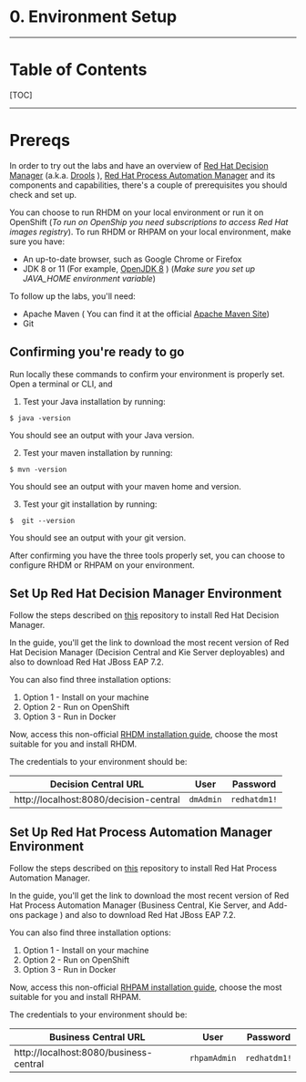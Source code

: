 # 0. Environment Setup

------

# Table of Contents

[TOC]

------

# Prereqs 

In order to try out the labs and have an overview of [Red Hat Decision Manager](https://www.redhat.com/pt-br/technologies/jboss-middleware/decision-manager) (a.k.a. [Drools](drools.org) ), [Red Hat Process Automation Manager](https://www.redhat.com/pt-br/technologies/jboss-middleware/process-automation-manager) and its components and capabilities, there's a couple of prerequisites you should check and set up.

You can choose to run RHDM on your local environment or run it on OpenShift (_To run on OpenShip you need subscriptions to access Red Hat images registry_). To run RHDM or RHPAM on your local environment, make sure you have:

* An up-to-date browser, such as Google Chrome or Firefox
* JDK 8 or 11 (For example, [OpenJDK 8](https://openjdk.java.net/install/)  ) (_Make sure you set up JAVA_HOME environment variable_)

To follow up the labs, you'll need:

* Apache Maven ( You can find it at the official [Apache Maven Site](https://maven.apache.org/download.cgi)) 
*  Git

## Confirming you're ready to go

Run locally these commands to confirm your environment is properly set. Open a terminal or CLI, and 

1. Test your Java installation by running:

````shell
$ java -version	
````

You should see an output with your Java version.

2. Test your maven installation by running: 

````shell
$ mvn -version
````

You should see an output with your maven home and version.

3. Test your git installation by running:

````shell
$  git --version
````

You should see an output with your git version.

After confirming you have the three tools properly set, you can choose to configure RHDM or RHPAM on your environment. 

## Set Up Red Hat Decision Manager Environment

Follow the steps described on [this](https://github.com/jbossdemocentral/rhdm7-install-demo) repository to install Red Hat Decision Manager. 

In the guide, you'll get the link to download the most recent version of Red Hat Decision Manager (Decision Central and Kie Server deployables) and also to download Red Hat JBoss EAP 7.2. 

You can also find three installation options:

1. Option 1 - Install on your machine
2. Option 2 - Run on OpenShift
3. Option 3 - Run in Docker 

Now, access this non-official [RHDM installation guide](https://github.com/jbossdemocentral/rhdm7-install-demo/blob/master/README.md), choose the most suitable for you and install RHDM.

The credentials to your environment should be: 

| Decision Central URL                   | User      | Password     |
| -------------------------------------- | --------- | ------------ |
| http://localhost:8080/decision-central | `dmAdmin` | `redhatdm1!` |

## Set Up Red Hat Process Automation Manager Environment

Follow the steps described on [this](https://github.com/jbossdemocentral/rhpam7-install-demo) repository to install Red Hat Process Automation Manager. 

In the guide, you'll get the link to download the most recent version of Red Hat Process Automation Manager (Business Central, Kie Server, and Add-ons package ) and also to download Red Hat JBoss EAP 7.2. 

You can also find three installation options:

1. Option 1 - Install on your machine
2. Option 2 - Run on OpenShift
3. Option 3 - Run in Docker 

Now, access this non-official [RHPAM installation guide](https://github.com/jbossdemocentral/rhpam7-install-demo/blob/master/README.md), choose the most suitable for you and install RHPAM.

The credentials to your environment should be: 

| Business Central URL                   | User         | Password     |
| -------------------------------------- | ------------ | ------------ |
| http://localhost:8080/business-central | `rhpamAdmin` | `redhatdm1!` |